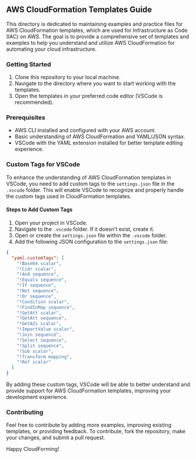 ## AWS CloudFormation Templates Guide

This directory is dedicated to maintaining examples and practice files for AWS CloudFormation templates, which are used for Infrastructure as Code (IAC) on AWS. The goal is to provide a comprehensive set of templates and examples to help you understand and utilize AWS CloudFormation for automating your cloud infrastructure.

<!-- ### Directory Structure

- `/examples`: Contains various example templates demonstrating different AWS services and configurations.
- `/practice`: Includes practice templates for hands-on learning and experimentation. -->

### Getting Started

1. Clone this repository to your local machine.
2. Navigate to the directory where you want to start working with the templates.
3. Open the templates in your preferred code editor (VSCode is recommended).

### Prerequisites

- AWS CLI installed and configured with your AWS account.
- Basic understanding of AWS CloudFormation and YAML/JSON syntax.
- VSCode with the YAML extension installed for better template editing experience.

### Custom Tags for VSCode

To enhance the understanding of AWS CloudFormation templates in VSCode, you need to add custom tags to the `settings.json` file in the `.vscode` folder. This will enable VSCode to recognize and properly handle the custom tags used in CloudFormation templates.

#### Steps to Add Custom Tags

1. Open your project in VSCode.
2. Navigate to the `.vscode` folder. If it doesn't exist, create it.
3. Open or create the `settings.json` file within the `.vscode` folder.
4. Add the following JSON configuration to the `settings.json` file:

```json
{
  "yaml.customTags": [
    "!Base64 scalar",
    "!Cidr scalar",
    "!And sequence",
    "!Equals sequence",
    "!If sequence",
    "!Not sequence",
    "!Or sequence",
    "!Condition scalar",
    "!FindInMap sequence",
    "!GetAtt scalar",
    "!GetAtt sequence",
    "!GetAZs scalar",
    "!ImportValue scalar",
    "!Join sequence",
    "!Select sequence",
    "!Split sequence",
    "!Sub scalar",
    "!Transform mapping",
    "!Ref scalar"
  ]
}
```

By adding these custom tags, VSCode will be able to better understand and provide support for AWS CloudFormation templates, improving your development experience.

### Contributing

Feel free to contribute by adding more examples, improving existing templates, or providing feedback. To contribute, fork the repository, make your changes, and submit a pull request.

Happy CloudForming!
